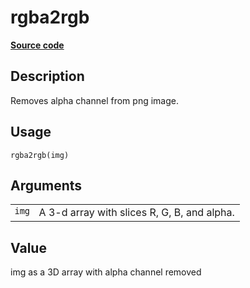 

# rgba2rgb

[**Source code**](https://github.com/CSAFE-ISU/handwriter/tree/176-automatic-documentation/R/#L)

## Description

Removes alpha channel from png image.

## Usage

<pre><code class='language-R'>rgba2rgb(img)
</code></pre>

## Arguments

<table>
<tr>
<td style="white-space: nowrap; font-family: monospace; vertical-align: top">
<code id="img">img</code>
</td>
<td>
A 3-d array with slices R, G, B, and alpha.
</td>
</tr>
</table>

## Value

img as a 3D array with alpha channel removed
